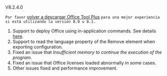 V8.2.4.0

`Por favor` [volver a descargar Office Tool Plus](http://otp.landian.vip/) `para una mejor experiencia si está utilizando la versión 8.0 u 8.1.`

1. Support to deploy Office using in-application commands. See details [here](https://help.coolhub.top/others/#office-tool-plus-in-application-commands).
2. Support to read the language property of the Remove element when exporting configuration.
3. Fixed an issue that *Insufficient memory to continue the execution of the program.*
4. Fixed an issue that Office licenses loaded abnormally in some cases.
5. Other issues fixed and performance improvement.
